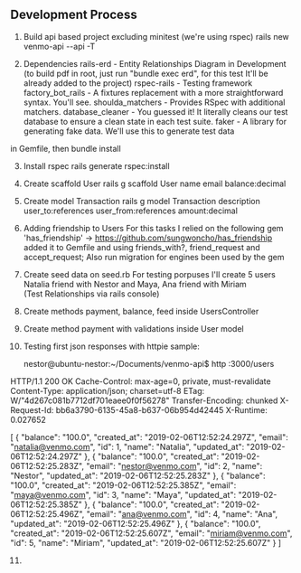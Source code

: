 Development Process
----------------------------------------------------------------
1. Build api based project excluding minitest (we're using rspec)
   rails new venmo-api --api -T

2. Dependencies
   rails-erd - Entity Relationships Diagram in Development  (to build pdf in root, just run "bundle exec erd", for this test It'll be already added to the project)
   rspec-rails - Testing framework
   factory_bot_rails - A fixtures replacement with a more straightforward syntax. You'll see.
   shoulda_matchers - Provides RSpec with additional matchers.
   database_cleaner - You guessed it! It literally cleans our test database to ensure a clean state in each test suite.
   faker - A library for generating fake data. We'll use this to generate test data

in Gemfile, then bundle install

3. Install rspec
   rails generate rspec:install

4. Create scaffold User
   rails g scaffold User name email balance:decimal

5. Create model Transaction
   rails g model Transaction description user_to:references user_from:references amount:decimal

6. Adding friendship to Users
   For this tasks I relied on the following gem 'has_friendship' ->  https://github.com/sungwoncho/has_friendship
   added it to Gemfile and using friends_with?, friend_request and accept_request;
   Also run migration for engines been used by the gem

7. Create seed data on seed.rb
   For testing porpuses I'll create 5 users Natalia friend with Nestor and Maya, Ana friend with Miriam   
   (Test Relationships via rails console)

8. Create methods payment, balance, feed inside UsersController

9. Create method payment with validations inside User model

10. Testing first json responses with httpie
    sample:


    nestor@ubuntu-nestor:~/Documents/venmo-api$ http :3000/users

HTTP/1.1 200 OK
Cache-Control: max-age=0, private, must-revalidate
Content-Type: application/json; charset=utf-8
ETag: W/"4d267c081b7712df701eaee0f0f56278"
Transfer-Encoding: chunked
X-Request-Id: bb6a3790-6135-45a8-b637-06b954d42445
X-Runtime: 0.027652

[
    {
        "balance": "100.0",
        "created_at": "2019-02-06T12:52:24.297Z",
        "email": "natalia@venmo.com",
        "id": 1,
        "name": "Natalia",
        "updated_at": "2019-02-06T12:52:24.297Z"
    },
    {
        "balance": "100.0",
        "created_at": "2019-02-06T12:52:25.283Z",
        "email": "nestor@venmo.com",
        "id": 2,
        "name": "Nestor",
        "updated_at": "2019-02-06T12:52:25.283Z"
    },
    {
        "balance": "100.0",
        "created_at": "2019-02-06T12:52:25.385Z",
        "email": "maya@venmo.com",
        "id": 3,
        "name": "Maya",
        "updated_at": "2019-02-06T12:52:25.385Z"
    },
    {
        "balance": "100.0",
        "created_at": "2019-02-06T12:52:25.496Z",
        "email": "ana@venmo.com",
        "id": 4,
        "name": "Ana",
        "updated_at": "2019-02-06T12:52:25.496Z"
    },
    {
        "balance": "100.0",
        "created_at": "2019-02-06T12:52:25.607Z",
        "email": "miriam@venmo.com",
        "id": 5,
        "name": "Miriam",
        "updated_at": "2019-02-06T12:52:25.607Z"
    }
]

11. 
